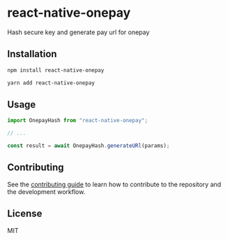 # react-native-onepay

Hash secure key and generate pay url for onepay

## Installation

```sh
npm install react-native-onepay

yarn add react-native-onepay
```

## Usage

```js
import OnepayHash from "react-native-onepay";

// ...

const result = await OnepayHash.generateURl(params);
```

## Contributing

See the [contributing guide](CONTRIBUTING.md) to learn how to contribute to the repository and the development workflow.

## License

MIT
